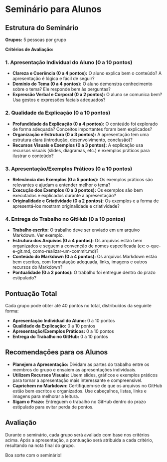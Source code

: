 # Seminário para Alunos

## Estrutura do Seminário

**Grupos:** 5 pessoas por grupo

**Critérios de Avaliação:**

### 1. Apresentação Individual do Aluno (0 a 10 pontos)

- **Clareza e Coerência (0 a 4 pontos):** O aluno explica bem o conteúdo? A apresentação é lógica e fácil de seguir?
- **Domínio do Tema (0 a 4 pontos):** O aluno demonstra conhecimento sobre o tema? Ele responde bem às perguntas?
- **Expressão Verbal e Corporal (0 a 2 pontos):** O aluno se comunica bem? Usa gestos e expressões faciais adequados?

### 2. Qualidade da Explicação (0 a 10 pontos)

- **Profundidade da Explicação (0 a 4 pontos):** O conteúdo foi explorado de forma adequada? Conceitos importantes foram bem explicados?
- **Organização e Estrutura (0 a 3 pontos):** A apresentação tem uma estrutura clara (introdução, desenvolvimento, conclusão)?
- **Recursos Visuais e Exemplos (0 a 3 pontos):** A explicação usa recursos visuais (slides, diagramas, etc.) e exemplos práticos para ilustrar o conteúdo?

### 3. Apresentação/Exemplos Práticos (0 a 10 pontos)

- **Relevância dos Exemplos (0 a 5 pontos):** Os exemplos práticos são relevantes e ajudam a entender melhor o tema?
- **Execução dos Exemplos (0 a 3 pontos):** Os exemplos são bem executados e explicados durante a apresentação?
- **Originalidade e Criatividade (0 a 2 pontos):** Os exemplos e a forma de apresentá-los mostram originalidade e criatividade?

### 4. Entrega do Trabalho no GitHub (0 a 10 pontos)

- **Trabalho escrito:** O trabalho deve ser enviado em um arquivo Markdown. Ver exemplo.
- **Estrutura dos Arquivos (0 a 4 pontos):** Os arquivos estão bem organizados e seguem a convenção de nomes especificada (ex: o-que-e-git.md, como-realizar-um-commit.md)?
- **Conteúdo do Markdown (0 a 4 pontos):** Os arquivos Markdown estão bem escritos, com formatação adequada, links, imagens e outros recursos do Markdown?
- **Pontualidade (0 a 2 pontos):** O trabalho foi entregue dentro do prazo estipulado?

## Pontuação Total

Cada grupo pode obter até 40 pontos no total, distribuídos da seguinte forma:

- **Apresentação Individual do Aluno:** 0 a 10 pontos
- **Qualidade da Explicação:** 0 a 10 pontos
- **Apresentação/Exemplos Práticos:** 0 a 10 pontos
- **Entrega do Trabalho no GitHub:** 0 a 10 pontos

## Recomendações para os Alunos

- **Planejem a Apresentação:** Dividam as partes do trabalho entre os membros do grupo e ensaiem as apresentações individuais.
- **Utilizem Recursos Visuais:** Usem slides, gráficos e exemplos práticos para tornar a apresentação mais interessante e compreensível.
- **Caprichem no Markdown:** Certifiquem-se de que os arquivos no GitHub estão bem escritos e organizados. Use cabeçalhos, listas, links e imagens para melhorar a leitura.
- **Sigam o Prazo:** Entreguem o trabalho no GitHub dentro do prazo estipulado para evitar perda de pontos.

## Avaliação

Durante o seminário, cada grupo será avaliado com base nos critérios acima. Após a apresentação, a pontuação será atribuída a cada critério, resultando na nota final do grupo.

Boa sorte com o seminário!
